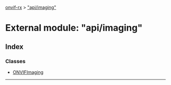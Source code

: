 [onvif-rx](../README.md) > ["api/imaging"](../modules/_api_imaging_.md)

# External module: "api/imaging"

## Index

### Classes

* [ONVIFImaging](../classes/_api_imaging_.onvifimaging.md)

---

